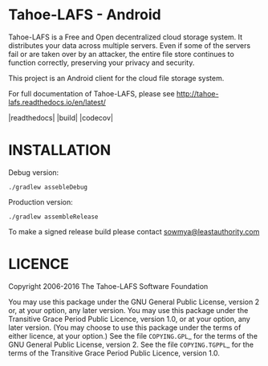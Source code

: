 
Tahoe-LAFS - Android
==========

Tahoe-LAFS is a Free and Open decentralized cloud storage system. It
distributes your data across multiple servers. Even if some of the servers
fail or are taken over by an attacker, the entire file store continues to
function correctly, preserving your privacy and security.

This project is an Android client for the cloud file storage system.

For full documentation of Tahoe-LAFS, please see
http://tahoe-lafs.readthedocs.io/en/latest/


|readthedocs|  |build|  |codecov|

INSTALLATION
==========

Debug version:

`./gradlew assebleDebug`

Production version:

`./gradlew assembleRelease`

To make a signed release build please contact sowmya@leastauthority.com 

LICENCE
=======

Copyright 2006-2016 The Tahoe-LAFS Software Foundation

You may use this package under the GNU General Public License, version 2 or,
at your option, any later version. You may use this package under the
Transitive Grace Period Public Licence, version 1.0, or at your option, any
later version. (You may choose to use this package under the terms of either
licence, at your option.) See the file `COPYING.GPL`_ for the terms of the
GNU General Public License, version 2. See the file `COPYING.TGPPL`_ for
the terms of the Transitive Grace Period Public Licence, version 1.0.

